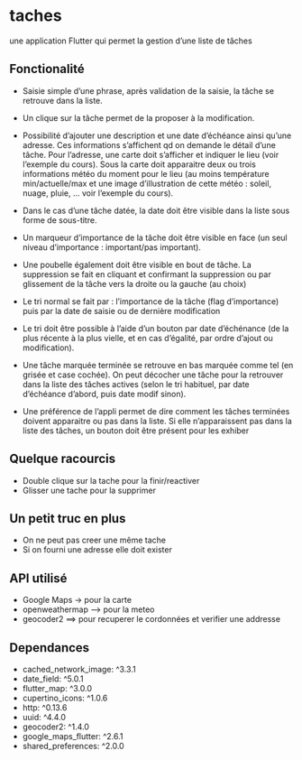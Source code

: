 # taches

une application Flutter qui permet la gestion d’une liste de tâches

## Fonctionalité
- Saisie simple d’une phrase, après validation de la saisie, la tâche se retrouve dans la liste.

- Un clique sur la tâche permet de la proposer à la modification.

- Possibilité d’ajouter une description et une date d’échéance ainsi qu’une adresse. Ces informations s’affichent qd on demande le détail d’une tâche. Pour l’adresse, une carte doit s’afficher et indiquer le lieu (voir l’exemple du cours). Sous la carte doit apparaitre deux ou trois informations météo du moment pour le lieu (au moins température min/actuelle/max et une image d’illustration de cette météo : soleil, nuage, pluie, …​ voir l’exemple du cours).

- Dans le cas d’une tâche datée, la date doit être visible dans la liste sous forme de sous-titre.

- Un marqueur d’importance de la tâche doit être visible en face (un seul niveau d’importance : important/pas important).

- Une poubelle également doit être visible en bout de tâche. La suppression se fait en cliquant et confirmant la suppression ou par glissement de la tâche vers la droite ou la gauche (au choix)

- Le tri normal se fait par : l’importance de la tâche (flag d’importance) puis par la date de saisie ou de dernière modification

- Le tri doit être possible à l’aide d’un bouton par date d’échénance (de la plus récente à la plus vielle, et en cas d’égalité, par ordre d’ajout ou modification).

- Une tâche marquée terminée se retrouve en bas marquée comme tel (en grisée et case cochée). On peut décocher une tâche pour la retrouver dans la liste des tâches actives (selon le tri habituel, par date d’échéance d’abord, puis date modif sinon).

- Une préférence de l’appli permet de dire comment les tâches terminées doivent apparaitre ou pas dans la liste. Si elle n’apparaissent pas dans la liste des tâches, un bouton doit être présent pour les exhiber

## Quelque racourcis
- Double clique sur la tache pour la finir/reactiver
- Glisser une tache pour la supprimer

## Un petit truc en plus

- On ne peut pas creer une même tache
- Si on fourni une adresse elle doit exister


## API utilisé
- Google Maps -> pour la carte
- openweathermap --> pour la meteo
- geocoder2 ==> pour recuperer le cordonnées et verifier une addresse

## Dependances
- cached_network_image: ^3.3.1
- date_field: ^5.0.1
- flutter_map: ^3.0.0
- cupertino_icons: ^1.0.6
- http: ^0.13.6
- uuid: ^4.4.0
- geocoder2: ^1.4.0
- google_maps_flutter: ^2.6.1
- shared_preferences: ^2.0.0

